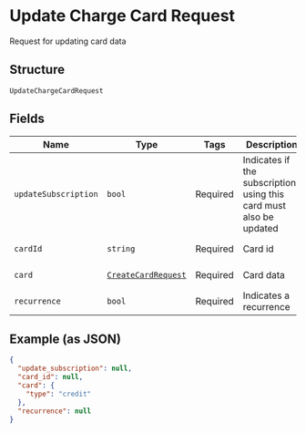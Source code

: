 
# Update Charge Card Request

Request for updating card data

## Structure

`UpdateChargeCardRequest`

## Fields

| Name | Type | Tags | Description | Getter | Setter |
|  --- | --- | --- | --- | --- | --- |
| `updateSubscription` | `bool` | Required | Indicates if the subscriptions using this card must also be updated | getUpdateSubscription(): bool | setUpdateSubscription(bool updateSubscription): void |
| `cardId` | `string` | Required | Card id | getCardId(): string | setCardId(string cardId): void |
| `card` | [`CreateCardRequest`](../../doc/models/create-card-request.md) | Required | Card data | getCard(): CreateCardRequest | setCard(CreateCardRequest card): void |
| `recurrence` | `bool` | Required | Indicates a recurrence | getRecurrence(): bool | setRecurrence(bool recurrence): void |

## Example (as JSON)

```json
{
  "update_subscription": null,
  "card_id": null,
  "card": {
    "type": "credit"
  },
  "recurrence": null
}
```

